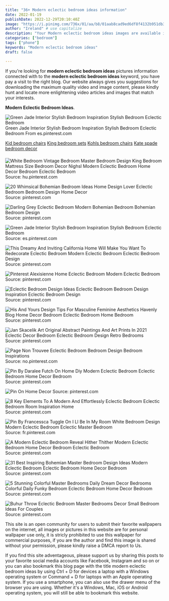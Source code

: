 ```yaml
---
title: "36+ Modern eclectic bedroom ideas information"
date: 2022-01-19
publishDate: 2022-12-29T20:10:40Z
image: "https://i.pinimg.com/736x/01/aa/b8/01aab8cad9ed6df8f4132b951db30b91.jpg"
author: "Ireland" # use capitalize
description: "Your Modern eclectic bedroom ideas images are available in this site. Modern eclectic bedroom ideas are a topic that is being searched for and liked by netizens now. You can Find and Download the Modern eclectic bedroom ideas files here. Find and Download all royalty-free vectors."
categories: ["bedroom"]
tags: ["phone"]
keywords: "Modern eclectic bedroom ideas"
draft: false

---
```


If you're looking for **modern eclectic bedroom ideas** pictures information connected with to the **modern eclectic bedroom ideas** keyword, you have pay a visit to the right  blog.  Our website always  gives you  suggestions  for downloading  the maximum  quality video and image  content, please kindly hunt and locate more enlightening video articles and images  that match your interests.

**Modern Eclectic Bedroom Ideas**. 

![Green Jade Interior Stylish Bedroom Inspiration Stylish Bedroom Eclectic Bedroom](https://i.pinimg.com/originals/54/16/06/541606209a02584678ade4067ec7209b.jpg "Green Jade Interior Stylish Bedroom Inspiration Stylish Bedroom Eclectic Bedroom")
Green Jade Interior Stylish Bedroom Inspiration Stylish Bedroom Eclectic Bedroom From es.pinterest.com

[Kid bedroom chairs](/kid-bedroom-chairs/)
[King bedroom sets](/king-bedroom-sets/)
[Kohls bedroom chairs](/kohls-bedroom-chairs/)
[Kate spade bedroom decor](/kate-spade-bedroom-decor/)



### 

 


![White Bedroom Vintage Bedroom Master Bedroom Design King Bedroom Mattress Size Bedroom Decor Nighsl Modern Eclectic Bedroom Home Decor Bedroom Eclectic Bedroom](https://i.pinimg.com/564x/60/04/ae/6004ae7c3cd3a88de08c4da46ea42e9c.jpg "White Bedroom Vintage Bedroom Master Bedroom Design King Bedroom Mattress Size Bedroom Decor Nighsl Modern Eclectic Bedroom Home Decor Bedroom Eclectic Bedroom")
Source: hu.pinterest.com

 

![20 Whimsical Bohemian Bedroom Ideas Home Design Lover Eclectic Bedroom Bedroom Design Home Decor](https://i.pinimg.com/474x/64/11/7a/64117af9cc77bfe31e4f47c9d1269b77.jpg "20 Whimsical Bohemian Bedroom Ideas Home Design Lover Eclectic Bedroom Bedroom Design Home Decor")
Source: pinterest.com

 

![Darling Grey Eclectic Bedroom Modern Bohemian Bedroom Bohemian Bedroom Design](https://i.pinimg.com/originals/93/57/60/935760d2d4824e0cf70f177e976fab55.jpg "Darling Grey Eclectic Bedroom Modern Bohemian Bedroom Bohemian Bedroom Design")
Source: pinterest.com

 

![Green Jade Interior Stylish Bedroom Inspiration Stylish Bedroom Eclectic Bedroom](https://i.pinimg.com/originals/54/16/06/541606209a02584678ade4067ec7209b.jpg "Green Jade Interior Stylish Bedroom Inspiration Stylish Bedroom Eclectic Bedroom")
Source: es.pinterest.com

 

![This Dreamy And Inviting California Home Will Make You Want To Redecorate Eclectic Bedroom Modern Eclectic Bedroom Eclectic Bedroom Design](https://i.pinimg.com/736x/52/79/51/527951588154aee2ef49f9f6560bf94e.jpg "This Dreamy And Inviting California Home Will Make You Want To Redecorate Eclectic Bedroom Modern Eclectic Bedroom Eclectic Bedroom Design")
Source: pinterest.com

 

![Pinterest Alexisienne Home Eclectic Bedroom Modern Eclectic Bedroom](https://i.pinimg.com/736x/f5/50/92/f55092cc9ed6828b33ca28cc88cb5232.jpg "Pinterest Alexisienne Home Eclectic Bedroom Modern Eclectic Bedroom")
Source: pinterest.com

 

![Eclectic Bedroom Design Ideas Eclectic Bedroom Bedroom Design Inspiration Eclectic Bedroom Design](https://i.pinimg.com/736x/92/a5/25/92a52548538ee64aab489e626c1464b9.jpg "Eclectic Bedroom Design Ideas Eclectic Bedroom Bedroom Design Inspiration Eclectic Bedroom Design")
Source: pinterest.com

 

![His And Yours Design Tips For Masculine Feminine Aesthetics Havenly Blog Home Decor Bedroom Eclectic Bedroom Home Bedroom](https://i.pinimg.com/736x/e1/b2/b4/e1b2b4676430a330f2702f2603e61be6--masculine-bedrooms-eclectic-bedrooms.jpg "His And Yours Design Tips For Masculine Feminine Aesthetics Havenly Blog Home Decor Bedroom Eclectic Bedroom Home Bedroom")
Source: pinterest.com

 

![Jan Skacelik Art Original Abstract Paintings And Art Prints In 2021 Eclectic Decor Bedroom Eclectic Bedroom Design Retro Bedrooms](https://i.pinimg.com/736x/65/75/44/6575442d248452d9e7fb5ff7d7038051.jpg "Jan Skacelik Art Original Abstract Paintings And Art Prints In 2021 Eclectic Decor Bedroom Eclectic Bedroom Design Retro Bedrooms")
Source: pinterest.com

 

![Page Non Trouvee Eclectic Bedroom Bedroom Design Bedroom Inspirations](https://i.pinimg.com/originals/3b/77/54/3b77547dec5efc8dbd23f4493d8f9782.jpg "Page Non Trouvee Eclectic Bedroom Bedroom Design Bedroom Inspirations")
Source: no.pinterest.com

 

![Pin By Daralee Futch On Home Diy Modern Eclectic Bedroom Eclectic Bedroom Home Decor Bedroom](https://i.pinimg.com/originals/0e/96/99/0e96996f181ead142db79ae9994bf79b.jpg "Pin By Daralee Futch On Home Diy Modern Eclectic Bedroom Eclectic Bedroom Home Decor Bedroom")
Source: pinterest.com

 

![Pin On Home Decor](https://i.pinimg.com/originals/18/ea/95/18ea95195c98a36a197da0f24aff225d.jpg "Pin On Home Decor")
Source: pinterest.com

 

![8 Key Elements To A Modern And Effortlessly Eclectic Bedroom Eclectic Bedroom Room Inspiration Home](https://i.pinimg.com/736x/89/ae/1f/89ae1f364571575a8e3d99ad21728b74.jpg "8 Key Elements To A Modern And Effortlessly Eclectic Bedroom Eclectic Bedroom Room Inspiration Home")
Source: pinterest.com

 

![Pin By Francessca Tuggle On I Ll Be In My Room White Bedroom Design Modern Eclectic Bedroom Eclectic Master Bedroom](https://i.pinimg.com/originals/8d/04/6b/8d046bc1d253a72132174d1ee13b584d.jpg "Pin By Francessca Tuggle On I Ll Be In My Room White Bedroom Design Modern Eclectic Bedroom Eclectic Master Bedroom")
Source: fr.pinterest.com

 

![A Modern Eclectic Bedroom Reveal Hither Thither Modern Eclectic Bedroom Home Decor Bedroom Eclectic Bedroom](https://i.pinimg.com/originals/53/7f/df/537fdf3b57c855c12e22f1f2a9d996d2.jpg "A Modern Eclectic Bedroom Reveal Hither Thither Modern Eclectic Bedroom Home Decor Bedroom Eclectic Bedroom")
Source: pinterest.com

 

![31 Best Inspiring Bohemian Master Bedroom Design Ideas Modern Eclectic Bedroom Eclectic Bedroom Home Decor Bedroom](https://i.pinimg.com/originals/67/6a/38/676a3805345cd087876393649f3286c1.jpg "31 Best Inspiring Bohemian Master Bedroom Design Ideas Modern Eclectic Bedroom Eclectic Bedroom Home Decor Bedroom")
Source: pinterest.com

 

![5 Stunning Colorful Master Bedrooms Daily Dream Decor Bedrooms Colorful Daily Funky Bedroom Eclectic Bedroom Home Decor Bedroom](https://i.pinimg.com/564x/4a/69/44/4a694493575f23e99c6765df74520440.jpg "5 Stunning Colorful Master Bedrooms Daily Dream Decor Bedrooms Colorful Daily Funky Bedroom Eclectic Bedroom Home Decor Bedroom")
Source: pinterest.com

 

![Buhur Throw Eclectic Bedroom Master Bedrooms Decor Small Bedroom Ideas For Couples](https://i.pinimg.com/736x/01/aa/b8/01aab8cad9ed6df8f4132b951db30b91.jpg "Buhur Throw Eclectic Bedroom Master Bedrooms Decor Small Bedroom Ideas For Couples")
Source: pinterest.com

 

This site is an open community for users to submit their favorite wallpapers on the internet, all images or pictures in this website are for personal wallpaper use only, it is stricly prohibited to use this wallpaper for commercial purposes, if you are the author and find this image is shared without your permission, please kindly raise a DMCA report to Us.

If you find this site adventageous, please support us by sharing this posts to your favorite social media accounts like Facebook, Instagram and so on or you can also bookmark this blog page with the title modern eclectic bedroom ideas by using Ctrl + D for devices a laptop with a Windows operating system or Command + D for laptops with an Apple operating system. If you use a smartphone, you can also use the drawer menu of the browser you are using. Whether it's a Windows, Mac, iOS or Android operating system, you will still be able to bookmark this website.
